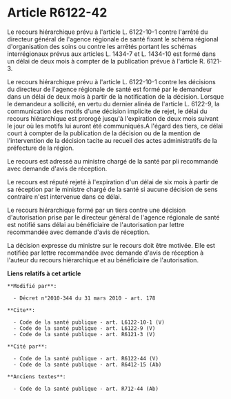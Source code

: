 # Article R6122-42

Le recours hiérarchique prévu à l'article L. 6122-10-1 contre l'arrêté du directeur général de l'agence régionale de santé
fixant le schéma régional d'organisation des soins ou contre les arrêtés portant les schémas interrégionaux prévus aux
articles L. 1434-7 et L. 1434-10 est formé dans un délai de deux mois à compter de la publication prévue à l'article R.
6121-3. 

Le recours hiérarchique prévu à l'article L. 6122-10-1 contre les décisions du directeur de l'agence régionale de santé est
formé par le demandeur dans un délai de deux mois à partir de la notification de la décision. Lorsque le demandeur a
sollicité, en vertu du dernier alinéa de l'article L. 6122-9, la communication des motifs d'une décision implicite de rejet,
le délai du recours hiérarchique est prorogé jusqu'à l'expiration de deux mois suivant le jour où les motifs lui auront été
communiqués.A l'égard des tiers, ce délai court à compter de la publication de la décision ou de la mention de l'intervention
de la décision tacite au recueil des actes administratifs de la préfecture de la région. 

Le recours est adressé au ministre chargé de la santé par pli recommandé avec demande d'avis de réception. 

Le recours est réputé rejeté à l'expiration d'un délai de six mois à partir de sa réception par le ministre chargé de la
santé si aucune décision de sens contraire n'est intervenue dans ce délai. 

Le recours hiérarchique formé par un tiers contre une décision d'autorisation prise par le directeur général de l'agence
régionale de santé est notifié sans délai au bénéficiaire de l'autorisation par lettre recommandée avec demande d'avis de
réception. 

La décision expresse du ministre sur le recours doit être motivée. Elle est notifiée par lettre recommandée avec demande
d'avis de réception à l'auteur du recours hiérarchique et au bénéficiaire de l'autorisation.

**Liens relatifs à cet article**

	**Modifié par**:

	  - Décret n°2010-344 du 31 mars 2010 - art. 178

	**Cite**:

	  - Code de la santé publique - art. L6122-10-1 (V)
	  - Code de la santé publique - art. L6122-9 (V)
	  - Code de la santé publique - art. R6121-3 (V)

	**Cité par**:

	  - Code de la santé publique - art. R6122-44 (V)
	  - Code de la santé publique - art. R6412-15 (Ab)

	**Anciens textes**:

	  - Code de la santé publique - art. R712-44 (Ab)

